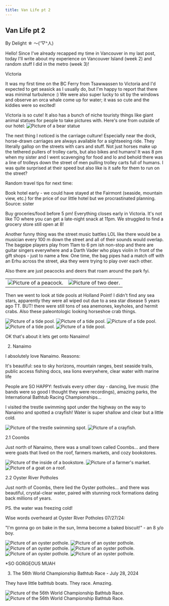 ```yaml
---
title: Van Life pt 2
---
```

## Van Life pt 2
By Delight ☆ ～('▽^人)

Hello! Since I've already recapped my time in Vancouver in my last post, today I'll write about my experience on Vancouver Island (week 2) and random stuff I did in the metro (week 3)!

Victoria 

It was my first time on the BC Ferry from Tsawwassen to Victoria and I'd expected to get seasick as I usually do, but I'm happy to report that there was minimal turbulence :) We were also super lucky to sit by the windows and observe an orca whale come up for water; it was so cute and the kiddies were so excited!

Victoria is so cute! It also has a bunch of niche touristy things like giant animal statues for people to take pictures with. Here's one from outside of our hotel:
<img src = "images\Van Life pt 2\Bear statue.webp" alt = "Picture of a bear statue"/>

The next thing I noticed is the carriage culture! Especially near the dock, horse-drawn carriages are always available for a sightseeing ride. They literally gallop on the streets with cars and stuff. Not just horses make up the tethered pullers of trolley carts, but also bikes and humans! It was 8 pm when my sister and I went scavenging for food and lo and behold there was a line of trolleys down the street of men pulling trolley carts full of humans. I was quite surprised at their speed but also like is it safe for them to run on the street?

Random travel tips for next time:

Book hotel early - we could have stayed at the Fairmont (seaside, mountain view, etc.) for the price of our little hotel but we procrastinated planning. Source: sister

Buy groceries/food before 5 pm! Everything closes early in Victoria. It's not like TO where you can get a late-night snack at 11pm. We struggled to find a grocery store still open at 8!

Another funny thing was the street music battles LOL like there would be a musician every 100 m down the street and all of their sounds would overlap. The bagpipe players play from 11am to 6 pm ish non-stop and there are guitar singers everywhere and a Darth Vader who plays violin in front of the gift shops - just to name a few. One time, the bag pipes had a match off with an Erhu across the street, aka they were trying to play over each other.

Also there are just peacocks and deers that roam around the park fyi. 
<table border = "0">
    <tr>
        <td><img src = "images\Van Life pt 2\peacock.webp" alt = "Picture of a peacock."/></td>
        <td><img src = "images\Van Life pt 2\deer.webp" alt = "Picture of two deer."/></td>
    </tr>
</table>

Then we went to look at tide pools at Holland Point! I didn't find any sea stars, apparently they were all wiped out due to a sea star disease 5 years ago TT. BUT! there were still tons of sea anemones, keyholes, and hermit crabs. Also these paleontologic looking horseshoe crab things. 

<img src = "images\Van Life pt 2\tidePool1.webp" alt = "Picture of a tide pool."/>
<img src = "images\Van Life pt 2\tidePool2.webp" alt = "Picture of a tide pool."/>
<img src = "images\Van Life pt 2\tidePool3.webp" alt = "Picture of a tide pool."/>
<img src = "images\Van Life pt 2\tidePool4.webp" alt = "Picture of a tide pool."/>
<img src = "images\Van Life pt 2\tidePool5.webp" alt = "Picture of a tide pool."/>

OK that's about it lets get onto Nanaimo!

2. Nanaimo

I absolutely love Nanaimo. Reasons:

It's beautiful: sea to sky horizons, mountain ranges, best seaside trails, public access fishing docs, sea lions everywhere, clear water with marine life

People are SO HAPPY: festivals every other day - dancing, live music (the bands were so good I thought they were recordings), amazing parks, the International Bathtub Racing Championships...

I visited the trestle swimming spot under the highway on the way to Nanaimo and spotted a crayfish! Water is super shallow and clear but a little cold. 

<img src = "images\Van Life pt 2\trestleSwimmingSpot.webp" alt = "Picture of the trestle swimming spot."/>
<img src = "images\Van Life pt 2\crayfish.webp" alt = "Picture of a crayfish."/>

2.1 Coombs

Just north of Nanaimo, there was a small town called Coombs... and there were goats that lived on the roof, farmers markets, and cozy bookstores.

<img src = "images\Van Life pt 2\bookstore.webp" alt = "Picture of the inside of a bookstore."/>
<img src = "images\Van Life pt 2\farmersMarket.webp" alt = "Picture of a farmer's market."/>
<img src = "images\Van Life pt 2\goat.webp" alt = "Picture of a goat on a roof."/>

2.2 Oyster River Potholes

Just north of Coombs, there lied the Oyster potholes... and there was beautiful, crystal-clear water, paired with stunning rock formations dating back millions of years.

PS. the water was freezing cold!

Wise words overheard at Oyster River Potholes 07/27/24: 

"I'm gonna go on bake in the sun, Imma become a baked biscuit!" - an 8 y/o boy.

<img src = "images\Van Life pt 2\oysterPothole1.webp" alt = "Picture of an oyster pothole."/>
<img src = "images\Van Life pt 2\oysterPothole2.webp" alt = "Picture of an oyster pothole."/>
<img src = "images\Van Life pt 2\oysterPothole3.webp" alt = "Picture of an oyster pothole."/>
<img src = "images\Van Life pt 2\oysterPothole4.webp" alt = "Picture of an oyster pothole."/>
<img src = "images\Van Life pt 2\oysterPothole5.webp" alt = "Picture of an oyster pothole."/>
<img src = "images\Van Life pt 2\oysterPothole6.webp" alt = "Picture of an oyster pothole."/>

*SO GORGEOUS MUAH

3. The 56th World Championship Bathtub Race - July 28, 2024

They have little bathtub boats. They race. Amazing.

<img src = "images\Van Life pt 2\bathtubRace1.webp" alt = "Picture of the 56th World Championship Bathtub Race."/>
<img src = "images\Van Life pt 2\bathtubRace2.webp" alt = "Picture of the 56th World Championship Bathtub Race."/>